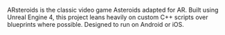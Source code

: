ARsteroids is the classic video game Asteroids adapted for AR. Built using Unreal Engine 4, this project leans heavily on custom C++ scripts over blueprints where possible. Designed to run on Android or iOS.
